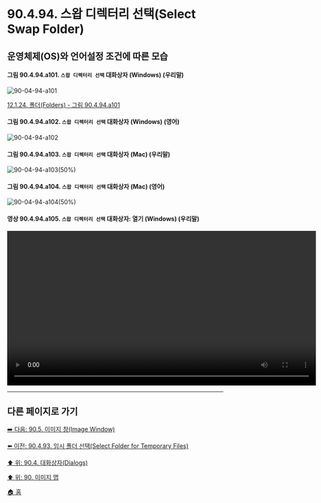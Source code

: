 # 90.4.94. 스왑 디렉터리 선택(Select Swap Folder)
## 운영체제(OS)와 언어설정 조건에 따른 모습

<a id="90-04-94-a101"></a>

#### 그림 90.4.94.a101. `스왑 디렉터리 선택` 대화상자 (Windows) (우리말)
![90-04-94-a101](https://github.com/wonder13662/gimp/assets/15767104/302f4c9e-f77c-4389-ae2f-5a0295b4e15e)

[12.1.24. 폴더(Folders) - 그림 90.4.94.a101](./12-01-24-folders.md#90-04-94-a101)

<a id="90-04-94-a102"></a>

#### 그림 90.4.94.a102. `스왑 디렉터리 선택` 대화상자 (Windows) (영어)
![90-04-94-a102](https://github.com/wonder13662/gimp/assets/15767104/cea8616e-0f6c-4183-b2db-a64d3a64c945)

<a id="90-04-94-a103"></a>

#### 그림 90.4.94.a103. `스왑 디렉터리 선택` 대화상자 (Mac) (우리말)
![90-04-94-a103(50%)](https://github.com/wonder13662/gimp/assets/15767104/a6489fb4-68b4-4067-a29f-7e0985185a2f)

<a id="90-04-94-a104"></a>

#### 그림 90.4.94.a104. `스왑 디렉터리 선택` 대화상자 (Mac) (영어)
![90-04-94-a104(50%)](https://github.com/wonder13662/gimp/assets/15767104/8d6c79a2-701f-4f40-bf4a-444d191adeb9)

<a id="90-04-94-a105"></a>

#### 영상 90.4.94.a105. `스왑 디렉터리 선택` 대화상자: 열기 (Windows) (우리말)
<video controls="controls" width="720" src="https://github.com/wonder13662/gimp/assets/15767104/c018f991-ab43-464f-88d2-75bc50def871"></video>

***

## 다른 페이지로 가기

[➡️ 다음: 90.5. 이미지 창(Image Window)](./90-05-00-image_window.md)

[⬅️ 이전: 90.4.93. 임시 폴더 선택(Select Folder for Temporary Files)](./90-04-93-select_folder_for_temporary_files.md)

[⬆️ 위: 90.4. 대화상자(Dialogs)](./90-04-00-dialogs.md)

[⬆️ 위: 90. 이미지 맵](./90-00-image-map.md)

[🏠 홈](./00-home.md)
